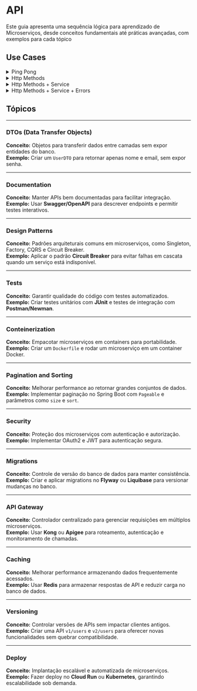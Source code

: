 # API

Este guia apresenta uma sequência lógica para aprendizado de Microserviços, desde conceitos fundamentais até práticas avançadas, com exemplos para cada tópico

## Use Cases

<details>
<summary>Ping Pong</summary>

![](out/docs/sequence-ping/sequence-ping.png)

</details>

<details>
<summary>Http Methods</summary>

- https://developer.mozilla.org/en-US/docs/Web/HTTP/Methods
- https://developer.mozilla.org/en-US/docs/Web/HTTP/Status


![](out/docs/sequence-http-status-code/sequence-http-status-code.png)

Explicação:

- POST para criar um novo produto.
- GET para recuperar os detalhes de um produto.
- PUT para atualizar um produto existente.
- DELETE para remover um produto.

</details>

<details>
<summary>Http Methods + Service</summary>

![](out/docs/sequence-service/sequence-service.png)

</details>


<details>
<summary>Http Methods + Service + Errors</summary>

- https://developer.mozilla.org/en-US/docs/Web/HTTP/Status


![](out/docs/sequence-errors/sequence-errors.png)

Explicação:
- Erros no POST (criação)
    - Se os dados forem inválidos, retorna 400 Bad Request.
- Erros no GET (leitura)
    - Se o produto não existir, retorna 404 Not Found.
- Erros no PUT (atualização)
    - Se o produto não existir, retorna 404 Not Found.
    - Se os dados forem inválidos, retorna 400 Bad Request.
- Erros no DELETE (remoção)
- Se o produto não existir, retorna 404 Not Found.

</details>


## Tópicos
---

### DTOs (Data Transfer Objects)
**Conceito:** Objetos para transferir dados entre camadas sem expor entidades do banco.  
**Exemplo:** Criar um `UserDTO` para retornar apenas nome e email, sem expor senha.

---

### Documentation
**Conceito:** Manter APIs bem documentadas para facilitar integração.  
**Exemplo:** Usar **Swagger/OpenAPI** para descrever endpoints e permitir testes interativos.

---

### Design Patterns
**Conceito:** Padrões arquiteturais comuns em microserviços, como Singleton, Factory, CQRS e Circuit Breaker.  
**Exemplo:** Aplicar o padrão **Circuit Breaker** para evitar falhas em cascata quando um serviço está indisponível.

---

### Tests
**Conceito:** Garantir qualidade do código com testes automatizados.  
**Exemplo:** Criar testes unitários com **JUnit** e testes de integração com **Postman/Newman**.

---

### Conteinerization
**Conceito:** Empacotar microserviços em containers para portabilidade.  
**Exemplo:** Criar um `Dockerfile` e rodar um microserviço em um container Docker.


---

### Pagination and Sorting
**Conceito:** Melhorar performance ao retornar grandes conjuntos de dados.  
**Exemplo:** Implementar paginação no Spring Boot com `Pageable` e parâmetros como `size` e `sort`.

---

### Security
**Conceito:** Proteção dos microserviços com autenticação e autorização.  
**Exemplo:** Implementar OAuth2 e JWT para autenticação segura.

---

### Migrations
**Conceito:** Controle de versão do banco de dados para manter consistência.  
**Exemplo:** Criar e aplicar migrations no **Flyway** ou **Liquibase** para versionar mudanças no banco.

---

### API Gateway
**Conceito:** Controlador centralizado para gerenciar requisições em múltiplos microserviços.  
**Exemplo:** Usar **Kong** ou **Apigee** para roteamento, autenticação e monitoramento de chamadas.


---

### Caching
**Conceito:** Melhorar performance armazenando dados frequentemente acessados.  
**Exemplo:** Usar **Redis** para armazenar respostas de API e reduzir carga no banco de dados.

---

### Versioning
**Conceito:** Controlar versões de APIs sem impactar clientes antigos.  
**Exemplo:** Criar uma API `v1/users` e `v2/users` para oferecer novas funcionalidades sem quebrar compatibilidade.

---

### Deploy
**Conceito:** Implantação escalável e automatizada de microserviços.  
**Exemplo:** Fazer deploy no **Cloud Run** ou **Kubernetes**, garantindo escalabilidade sob demanda.
